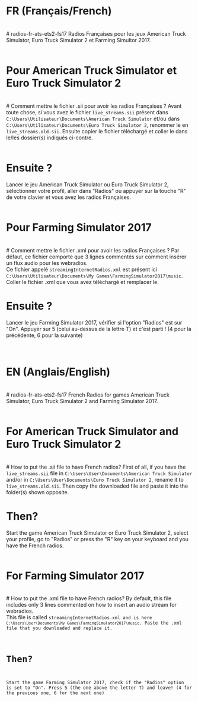 # FR (Français/French)
<br />
# radios-fr-ats-ets2-fs17
Radios Françaises pour les jeux American Truck Simulator, Euro Truck Simulator 2 et Farming Simultor 2017.<br /><br />

# Pour American Truck Simulator et Euro Truck Simulator 2
<br />
# Comment mettre le fichier .sii pour avoir les radios Françaises ?
Avant toute chose, si vous avez le fichier <code>live_streams.sii</code> présent dans <code>C:\Users\Utilisateur\Documents\American Truck Simulator</code> et/ou dans <code>C:\Users\Utilisateur\Documents\Euro Truck Simulator 2</code>, renommer le en <code>live_streams.old.sii</code>. Ensuite copier le fichier téléchargé et coller le dans le/les dossier(s) indiqués ci-contre.<br /><br />

# Ensuite ?
Lancer le jeu American Truck Simulator ou Euro Truck Simulator 2, sélectionner votre profil, aller dans "Radios" ou appuyer sur la touche "R" de votre clavier et vous avez les radios Françaises.<br /><br />

# Pour Farming Simulator 2017
<br />
# Comment mettre le fichier .xml pour avoir les radios Françaises ?
Par défaut, ce fichier comporte que 3 lignes commentés sur comment insérer un flux audio pour les webradios.<br />
Ce fichier appelé <code>streamingInternetRadios.xml</code> est présent ici <code>C:\Users\Utilisateur\Documents\My Games\FarmingSimulator2017\music</code>. Coller le fichier .xml que vous avez téléchargé et remplacer le.<br />

# Ensuite ?
Lancer le jeu Farming Simulator 2017, vérifier si l'option "Radios" est sur "On". Appuyer sur 5 (celui au-dessus de la lettre T) et c'est parti ! (4 pour la précédente, 6 pour la suivante)<br /><br /><br />


# EN (Anglais/English)
<br />
# radios-fr-ats-ets2-fs17
French Radios for games American Truck Simulator, Euro Truck Simulator 2 and Farming Simulator 2017.<br /><br />

# For American Truck Simulator and Euro Truck Simulator 2
<br />
# How to put the .sii file to have French radios?
First of all, if you have the <code>live_streams.sii</code> file in <code>C:\Users\User\Documents\American Truck Simulator</code> and/or in <code>C:\Users\User\Documents\Euro Truck Simulator 2</code>, rename it to <code>live_streams.old.sii</code>. Then copy the downloaded file and paste it into the folder(s) shown opposite.

# Then?
Start the game American Truck Simulator or Euro Truck Simulator 2, select your profile, go to "Radios" or press the "R" key on your keyboard and you have the French radios.<br /><br />

# For Farming Simulator 2017
<br />
# How to put the .xml file to have French radios?
By default, this file includes only 3 lines commented on how to insert an audio stream for webradios.<br />
This file is called <code>streamingInternetRadios.xml</ code> and is here <code>C:\Users\User\Documents\My Games\FarmingSimulator2017\music</code>. Paste the .xml file that you downloaded and replace it.<br />

# Then?
Start the game Farming Simulator 2017, check if the "Radios" option is set to "On". Press 5 (the one above the letter T) and leave! (4 for the previous one, 6 for the next one)
